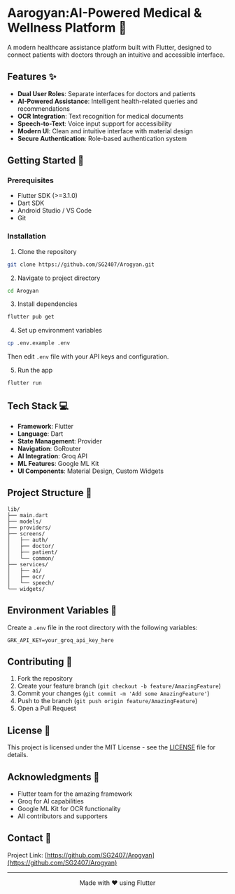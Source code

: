 # Aarogyan:AI-Powered Medical & Wellness Platform 🏥

A modern healthcare assistance platform built with Flutter, designed to connect patients with doctors through an intuitive and accessible interface.

## Features ✨

- **Dual User Roles**: Separate interfaces for doctors and patients
- **AI-Powered Assistance**: Intelligent health-related queries and recommendations
- **OCR Integration**: Text recognition for medical documents
- **Speech-to-Text**: Voice input support for accessibility
- **Modern UI**: Clean and intuitive interface with material design
- **Secure Authentication**: Role-based authentication system

## Getting Started 🚀

### Prerequisites

- Flutter SDK (>=3.1.0)
- Dart SDK
- Android Studio / VS Code
- Git

### Installation

1. Clone the repository
```bash
git clone https://github.com/SG2407/Arogyan.git
```

2. Navigate to project directory
```bash
cd Arogyan
```

3. Install dependencies
```bash
flutter pub get
```

4. Set up environment variables
```bash
cp .env.example .env
```
Then edit `.env` file with your API keys and configuration.

5. Run the app
```bash
flutter run
```

## Tech Stack 💻

- **Framework**: Flutter
- **Language**: Dart
- **State Management**: Provider
- **Navigation**: GoRouter
- **AI Integration**: Groq API
- **ML Features**: Google ML Kit
- **UI Components**: Material Design, Custom Widgets

## Project Structure 📁

```
lib/
├── main.dart
├── models/
├── providers/
├── screens/
│   ├── auth/
│   ├── doctor/
│   ├── patient/
│   └── common/
├── services/
│   ├── ai/
│   ├── ocr/
│   └── speech/
└── widgets/
```

## Environment Variables 🔐

Create a `.env` file in the root directory with the following variables:
```
GRK_API_KEY=your_groq_api_key_here
```

## Contributing 🤝

1. Fork the repository
2. Create your feature branch (`git checkout -b feature/AmazingFeature`)
3. Commit your changes (`git commit -m 'Add some AmazingFeature'`)
4. Push to the branch (`git push origin feature/AmazingFeature`)
5. Open a Pull Request

## License 📄

This project is licensed under the MIT License - see the [LICENSE](LICENSE) file for details.

## Acknowledgments 🙏

- Flutter team for the amazing framework
- Groq for AI capabilities
- Google ML Kit for OCR functionality
- All contributors and supporters

## Contact 📱

Project Link: [https://github.com/SG2407/Arogyan](https://github.com/SG2407/Arogyan)

---

<div align="center">
Made with ❤️ using Flutter
</div>
